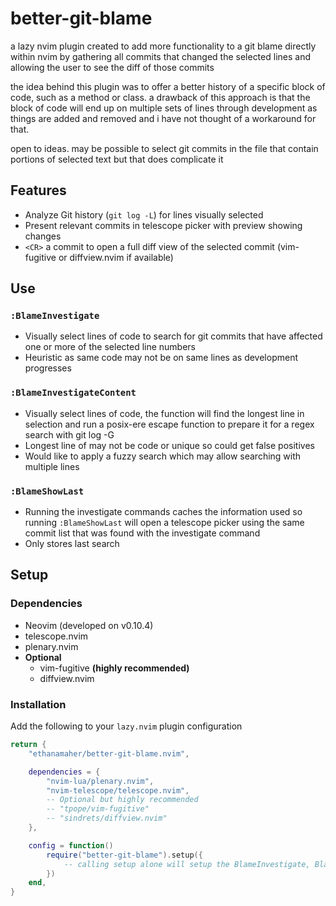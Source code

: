 # better-git-blame
a lazy nvim plugin created to add more functionality to a git blame directly within nvim by gathering all commits that changed the selected lines and allowing the user to see the diff of those commits

the idea behind this plugin was to offer a better history of a specific block of code, such as a method or class. a drawback of this approach is that the block of code will end up on multiple sets of lines through development as things are added and removed and i have not thought of a workaround for that.

open to ideas. may be possible to select git commits in the file that contain portions of selected text but that does complicate it

## Features
* Analyze Git history (`git log -L`) for lines visually selected
* Present relevant commits in telescope picker with preview showing changes
* `<CR>` a commit to open a full diff view of the selected commit (vim-fugitive or diffview.nvim if available)
## Use
### `:BlameInvestigate`
* Visually select lines of code to search for git commits that have affected one or more of the selected line numbers
* Heuristic as same code may not be on same lines as development progresses
### `:BlameInvestigateContent`
* Visually select lines of code, the function will find the longest line in selection and run a posix-ere escape function to prepare it for a regex search with git log -G
* Longest line of may not be code or unique so could get false positives
* Would like to apply a fuzzy search which may allow searching with multiple lines
### `:BlameShowLast`
* Running the investigate commands caches the information used so running `:BlameShowLast` will open a telescope picker using the same commit list that was found with the investigate command
* Only stores last search
## Setup
### Dependencies
* Neovim (developed on v0.10.4)
* telescope.nvim
* plenary.nvim
* **Optional**
    * vim-fugitive **(highly recommended)**
    * diffview.nvim
### Installation
Add the following to your `lazy.nvim` plugin configuration
```lua
return {
    "ethanamaher/better-git-blame.nvim",

    dependencies = {
        "nvim-lua/plenary.nvim",
        "nvim-telescope/telescope.nvim",
        -- Optional but highly recommended
        -- "tpope/vim-fugitive"
        -- "sindrets/diffview.nvim"
    },

    config = function()
        require("better-git-blame").setup({
            -- calling setup alone will setup the BlameInvestigate, BlameInvestigateContent, and BlameShowLast commands
        })
    end,
}
```
